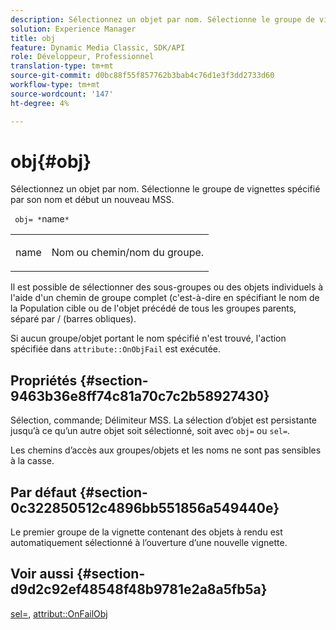 ```yaml
---
description: Sélectionnez un objet par nom. Sélectionne le groupe de vignettes spécifié par son nom et début un nouveau MSS.
solution: Experience Manager
title: obj
feature: Dynamic Media Classic, SDK/API
role: Développeur, Professionnel
translation-type: tm+mt
source-git-commit: d0bc88f55f857762b3bab4c76d1e3f3dd2733d60
workflow-type: tm+mt
source-wordcount: '147'
ht-degree: 4%

---
```



# obj{#obj}

Sélectionnez un objet par nom. Sélectionne le groupe de vignettes spécifié par son nom et début un nouveau MSS.

` obj= *`name`*`

<table id="simpletable_6E0DA6CBCDCF4CDDAFA5A4C38E0D5FC5"> 
 <tr class="strow"> 
  <td class="stentry"> <p> <span class="codeph"> <span class="varname"> name  </span> </span> </p> </td> 
  <td class="stentry"> <p>Nom ou chemin/nom du groupe. </p> </td> 
 </tr> 
</table>

Il est possible de sélectionner des sous-groupes ou des objets individuels à l&#39;aide d&#39;un chemin de groupe complet (c&#39;est-à-dire en spécifiant le nom de la Population cible ou de l&#39;objet précédé de tous les groupes parents, séparé par / (barres obliques).

Si aucun groupe/objet portant le nom spécifié n&#39;est trouvé, l&#39;action spécifiée dans `attribute::OnObjFail` est exécutée.

## Propriétés {#section-9463b36e8ff74c81a70c7c2b58927430}

Sélection, commande; Délimiteur MSS. La sélection d’objet est persistante jusqu’à ce qu’un autre objet soit sélectionné, soit avec `obj=` ou `sel=`.

Les chemins d’accès aux groupes/objets et les noms ne sont pas sensibles à la casse.

## Par défaut {#section-0c322850512c4896bb551856a549440e}

Le premier groupe de la vignette contenant des objets à rendu est automatiquement sélectionné à l’ouverture d’une nouvelle vignette.

## Voir aussi {#section-d9d2c92ef48548f48b9781e2a8a5fb5a}

[sel=](../../../../../ir-api/http-protocol/image-rendering-api-ref/c-ir-http-protocol-ref/c-ir-http-protocol-command-reference/r-ir-sel.md#reference-01322c58d414481385c29fcdd27a090b),  [attribut::OnFailObj](../../../../../ir-api/material-cat/image-rendering-api-ref/c-ir-material-catalog/c-ir-attributes-reference/r-ir-onfailobj.md#reference-4c6ba90418e84da5831f8573bbbf2c8d)
